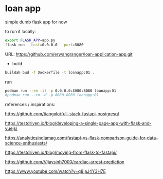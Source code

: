# loan app

simple dumb flask app for now

to run it locally:

```bash
export FLASK_APP=app.py
flask run --host=0.0.0.0 --port=8080

```

URL:
https://github.com/erwangranger/loan-application-app.git


* build

```bash
buildah bud -f Dockerfile -t loanapp:01 .
```

run

```bash
podman run --rm -it -p 0.0.0.0:8080:8080 loanapp:01
#podman run --rm -d -p 8080:8080 loanapp:01
```

references / inspirations:

https://github.com/tiangolo/full-stack-fastapi-postgresql

https://testdriven.io/blog/developing-a-single-page-app-with-flask-and-vuejs/

https://analyticsindiamag.com/fastapi-vs-flask-comparison-guide-for-data-science-enthusiasts/

https://testdriven.io/blog/moving-from-flask-to-fastapi/

https://github.com/Vijaysinh7000/cardiac-arrest-prediction

https://www.youtube.com/watch?v=q8jaJ4Y3H7E


